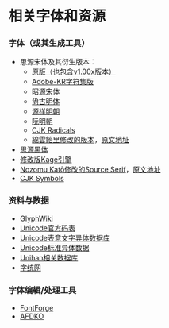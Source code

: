 # 相关字体和资源
### 字体（或其生成工具）
- 思源宋体及其衍生版本：
    - [原版（也包含v1.00x版本）](https://github.com/adobe-fonts/source-han-serif)
    - [Adobe-KR字符集版](https://github.com/adobe-type-tools/Adobe-KR/releases/tag/20190729)
    - [昭源宋体](https://github.com/chiron-fonts/chiron-sung-hk)
    - [尙古明体](https://github.com/GuiWonder/Shanggu)
    - [源样明朝](https://github.com/ButTaiwan/genyo-font)
    - [阮明朝](https://github.com/TKYKmori/Minh-Nguyen/)
    - [CJK Radicals](https://github.com/adobe-fonts/cjk-radicals)
    - [綿雲飴里修改的版本](https://github.com/adobe-fonts/source-han-serif/files/14053443/SourceHanSerifSCVF%2B.zip)，[原文地址](https://www.bilibili.com/read/cv29549665/)
- [思源黑体](https://github.com/adobe-fonts/source-han-sans)
- [修改版Kage引擎](https://github.com/ge9/kage-engine-2/)
- [Nozomu Katō修改的Source Serif](https://github.com/adobe-fonts/source-serif-pro/files/2654477/suppglyphs.zip)，[原文地址](https://github.com/adobe-fonts/source-serif/issues/22#issuecomment-444993639)
- [CJK Symbols](https://github.com/unicode-org/cjk-symbols)
### 资料与数据
- [GlyphWiki](https://zhs.glyphwiki.org/)
- [Unicode官方码表](https://www.unicode.org/charts/)
- [Unicode表意文字异体数据库](https://www.unicode.org/ivd/)
- [Unicode标准异体数据](https://www.unicode.org/Public/15.1.0/ucd/StandardizedVariants.txt)
- [Unihan相关数据库](https://www.unicode.org/Public/15.1.0/ucd/Unihan.zip)
- [字统网](https://zi.tools/)
### 字体编辑/处理工具
- [FontForge](https://fontforge.org/en-US/)
- [AFDKO](https://github.com/adobe-type-tools/afdko)
